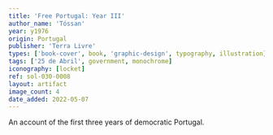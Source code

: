 ```yaml
---
title: 'Free Portugal: Year III'
author_name: 'Tóssan'
year: y1976
origin: Portugal
publisher: 'Terra Livre'
types: ['book-cover', book, 'graphic-design', typography, illustration]
tags: ['25 de Abril', government, monochrome]
iconography: [locket]
ref: sol-030-0008
layout: artifact
image_count: 4
date_added: 2022-05-07
---
```

An account of the first three years of democratic Portugal.

